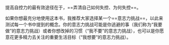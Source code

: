 提高自控力的最有效途径在于，==弄清自己如何失控、为何失控==。

如果你想最充分地使用这本书，我推荐大家选择某一个==意志力挑战==，以此来测试每一个书中提到的概念。你的意志力挑战可能是你逃避的事（我们称为“我要做”的意志力挑战）或者你想改掉的习惯（“我不要”的意志力挑战），也可以是你愿意花更多精力去关注的重要生活目标（“我想要”的意志力挑战）。

